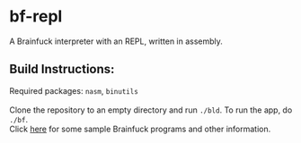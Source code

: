 # bf-repl
A Brainfuck interpreter with an REPL, written in assembly.

## Build Instructions:
Required packages: `nasm`, `binutils` \
\
Clone the repository to an empty directory and run `./bld`. To run the app, do `./bf`. \
Click [here](http://brainfuck.org) for some sample Brainfuck programs and other information.
